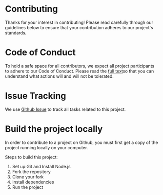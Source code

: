 # Contributing
Thanks for your interest in contributing! Please read carefully through our guidelines below to ensure that your contribution adheres to our project's standards.

# Code of Conduct
To hold a safe space for all contributors, we expect all project participants to adhere to our Code of Conduct. Please read the [full text](!https://github.com/Aju100/2k76/blob/master/CODE_OF_CONDUCT.md)so that you can understand what actions will and will not be tolerated.

# Issue Tracking
We use [Github Issue](!https://github.com/Aju100/2k76/issues/new) to track all tasks related to this project.

# Build the project locally
In order to contribute to a project on Github, you must first get a copy of the project running locally on your computer. 

Steps to build this project:
1. Set up Git and Install Node.js
2. Fork the repository
3. Clone your fork
4. Install dependencies
5. Run the project